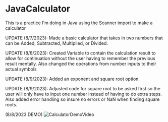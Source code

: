 # JavaCalculator

This is a practice I'm doing in Java using the Scanner import to make a calculator

UPDATE (8/7/2023): Made a basic calculator that takes in two numbers that can be Added, Subtracted, Multiplied, or Divided. 

UPDATE (8/8/2023): Created Variable to contain the calculation result to allow for continuation without the user having to remember the previous result mentally. Also changed the operations from number inputs to their actual symbols

UPDATE (8/9/2023): Added an exponent and square root option.

UPDATE (8/9/2023): Adjusted code for square root to be asked first so the user will only have to input one number instead of having to do extra steps. Also added error handling so insure no errors or NaN when finding square roots.



(8/8/2023 DEMO)
![CalculatorDemoVideo](https://github.com/ChangeDL/JavaCalculator/assets/108757380/3a9543d1-a4d8-4a48-8fb3-f4778f54ae17)
